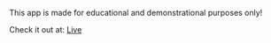 This app is made for educational and demonstrational purposes only!

Check it out at: [Live](https://karangupta982.github.io/Assignment/)
